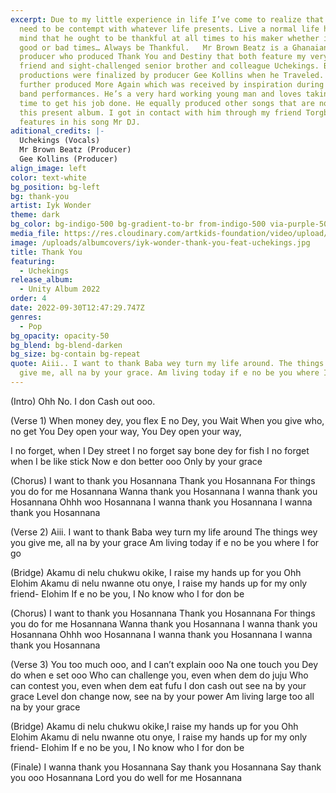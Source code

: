 ```yaml
---
excerpt: Due to my little experience in life I’ve come to realize that humans
  need to be contempt with whatever life presents. Live a normal life having in
  mind that he ought to be thankful at all times to his maker whether it’s in
  good or bad times… Always be Thankful.   Mr Brown Beatz is a Ghanaian sound
  producer who produced Thank You and Destiny that both feature my very good
  friend and sight-challenged senior brother and colleague Uchekings. Both
  productions were finalized by producer Gee Kollins when he Traveled. He
  further produced More Again which was received by inspiration during my live
  band performances. He’s a very hard working young man and loves taking his
  time to get his job done. He equally produced other songs that are not not in
  this present album. I got in contact with him through my friend Torgbe, who
  features in his song Mr DJ.
aditional_credits: |-
  Uchekings (Vocals)
  Mr Brown Beatz (Producer)
  Gee Kollins (Producer)
align_image: left
color: text-white
bg_position: bg-left
bg: thank-you
artist: Iyk Wonder
theme: dark
bg_color: bg-indigo-500 bg-gradient-to-br from-indigo-500 via-purple-500 to-pink-500
media_file: https://res.cloudinary.com/artkids-foundation/video/upload/v1664797980/04._Iyk_Wonder_-_Thank_You_Feat._Uchekings_eildqk.mp3
image: /uploads/albumcovers/iyk-wonder-thank-you-feat-uchekings.jpg
title: Thank You
featuring:
  - Uchekings
release_album:
  - Unity Album 2022
order: 4
date: 2022-09-30T12:47:29.747Z
genres:
  - Pop
bg_opacity: opacity-50
bg_blend: bg-blend-darken
bg_size: bg-contain bg-repeat
quote: Aiii.. I want to thank Baba wey turn my life around. The things wey you
  give me, all na by your grace. Am living today if e no be you where I for go
---
```

(Intro)
Ohh No. I don Cash out ooo.

(Verse 1)
When money dey, you flex
E no Dey, you Wait
When you give who, no get
You Dey open your way, You Dey open your way,

I no forget, when I Dey street
I no forget say bone dey for fish
I no forget when I be like stick
Now e don better ooo
Only by your grace

(Chorus)
I want to thank you
Hosannana
Thank you
Hosannana
For things you do for me
Hosannana
Wanna thank you
Hosannana
I wanna thank you
Hosannana
Ohhh woo
Hosannana
I wanna thank you
Hosannana
I wanna thank you
Hosannana


(Verse 2)
Aiii. I want to thank Baba wey turn my life around
The things wey you give me, all na by your grace
Am living today if e no be you where I for go

(Bridge)
Akamu di nelu chukwu okike, I raise my hands up for you Ohh Elohim
Akamu di nelu nwanne otu onye, I raise my hands up for my only friend- Elohim
If e no be you, I No know who I for don be

(Chorus)
I want to thank you
Hosannana
Thank you
Hosannana
For things you do for me
Hosannana
Wanna thank you
Hosannana
I wanna thank you
Hosannana
Ohhh woo
Hosannana
I wanna thank you
Hosannana
I wanna thank you
Hosannana

(Verse 3)
You too much ooo, and I can’t explain ooo
Na one touch you Dey do when e set ooo
Who can challenge you, even when dem do juju
Who can contest you, even when dem eat fufu
I don cash out see na by your grace
Level don change now, see na by your power
Am living large too all na by your grace

(Bridge)
Akamu di nelu chukwu okike,I raise my hands up for you Ohh Elohim
Akamu di nelu nwanne otu onye, I raise my hands up for my only friend- Elohim
If e no be you, I No know who I for don be

(Finale)
I wanna thank you
Hosannana
Say thank you
Hosannana
Say thank you ooo
Hosannana
Lord you do well for me
Hosannana